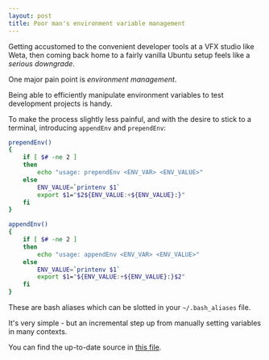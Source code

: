 ```yaml
---
layout: post
title: Poor man's environment variable management
---
```


Getting accustomed to the convenient developer tools at a VFX studio like Weta, then coming back home
to a fairly vanilla Ubuntu setup feels like a _serious downgrade_.

One major pain point is _environment management_.  

Being able to efficiently manipulate environment variables to test development projects is handy.

To make the process slightly less painful, and with the desire to stick to a terminal,
 introducing `appendEnv` and `prependEnv`:
```bash
prependEnv() 
{
    if [ $# -ne 2 ]
    then
        echo "usage: prependEnv <ENV_VAR> <ENV_VALUE>"
    else
        ENV_VALUE=`printenv $1`
        export $1="$2${ENV_VALUE:+${ENV_VALUE}:}"
    fi
}

appendEnv() 
{
    if [ $# -ne 2 ]
    then
        echo "usage: appendEnv <ENV_VAR> <ENV_VALUE>"
    else
        ENV_VALUE=`printenv $1`
        export $1="${ENV_VALUE:+${ENV_VALUE}:}$2"
    fi
}
```

These are bash aliases which can be slotted in your `~/.bash_aliases` file.

It's very simple - but an incremental step up from manually setting variables in many contexts.

You can find the up-to-date source in [this file](https://github.com/moddyz/Dotfiles/blob/master/.bash_aliases).
